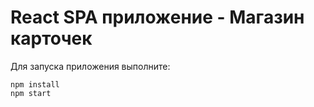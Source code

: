 # React SPA приложение - Магазин карточек

Для запуска приложения выполните:

```
npm install
npm start
```

